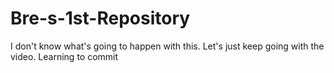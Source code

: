 # Bre-s-1st-Repository
I don't know what's going to happen with this. Let's just keep going with the video. 
Learning to commit
